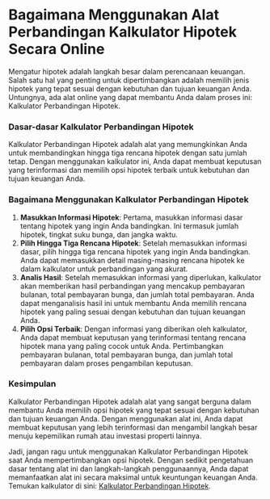 Bagaimana Menggunakan Alat Perbandingan Kalkulator Hipotek Secara Online
========================================================================

Mengatur hipotek adalah langkah besar dalam perencanaan keuangan. Salah satu hal yang penting untuk dipertimbangkan adalah memilih jenis hipotek yang tepat sesuai dengan kebutuhan dan tujuan keuangan Anda. Untungnya, ada alat online yang dapat membantu Anda dalam proses ini: Kalkulator Perbandingan Hipotek.

### Dasar-dasar Kalkulator Perbandingan Hipotek

Kalkulator Perbandingan Hipotek adalah alat yang memungkinkan Anda untuk membandingkan hingga tiga rencana hipotek dengan satu jumlah tetap. Dengan menggunakan kalkulator ini, Anda dapat membuat keputusan yang terinformasi dan memilih opsi hipotek terbaik untuk kebutuhan dan tujuan keuangan Anda.

### Bagaimana Menggunakan Kalkulator Perbandingan Hipotek

1. **Masukkan Informasi Hipotek**: Pertama, masukkan informasi dasar tentang hipotek yang ingin Anda bandingkan. Ini termasuk jumlah hipotek, tingkat suku bunga, dan jangka waktu.
2. **Pilih Hingga Tiga Rencana Hipotek**: Setelah memasukkan informasi dasar, pilih hingga tiga rencana hipotek yang ingin Anda bandingkan. Anda dapat memasukkan detail masing-masing rencana hipotek ke dalam kalkulator untuk perbandingan yang akurat.
3. **Analis Hasil**: Setelah memasukkan informasi yang diperlukan, kalkulator akan memberikan hasil perbandingan yang mencakup pembayaran bulanan, total pembayaran bunga, dan jumlah total pembayaran. Anda dapat menganalisis hasil ini untuk membantu Anda memilih rencana hipotek yang paling sesuai dengan kebutuhan dan tujuan keuangan Anda.
4. **Pilih Opsi Terbaik**: Dengan informasi yang diberikan oleh kalkulator, Anda dapat membuat keputusan yang terinformasi tentang rencana hipotek mana yang paling cocok untuk Anda. Pertimbangkan pembayaran bulanan, total pembayaran bunga, dan jumlah total pembayaran dalam proses pengambilan keputusan.

### Kesimpulan

Kalkulator Perbandingan Hipotek adalah alat yang sangat berguna dalam membantu Anda memilih opsi hipotek yang tepat sesuai dengan kebutuhan dan tujuan keuangan Anda. Dengan menggunakan alat ini, Anda dapat membuat keputusan yang lebih terinformasi dan mengambil langkah besar menuju kepemilikan rumah atau investasi properti lainnya.

Jadi, jangan ragu untuk menggunakan Kalkulator Perbandingan Hipotek saat Anda mempertimbangkan opsi hipotek. Dengan sedikit pengetahuan dasar tentang alat ini dan langkah-langkah penggunaannya, Anda dapat memanfaatkan alat ini secara maksimal untuk keuntungan keuangan Anda. Temukan kalkulator di sini: [Kalkulator Perbandingan Hipotek](https://www.onlinecalculatorsfree.com/id/financial/mortgage-comparison-calculator.html).